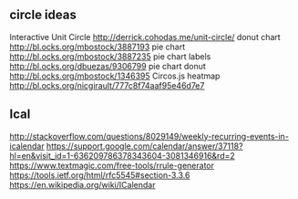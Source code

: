 

## circle ideas
Interactive Unit Circle http://derrick.cohodas.me/unit-circle/
donut chart http://bl.ocks.org/mbostock/3887193
pie chart http://bl.ocks.org/mbostock/3887235
pie chart labels http://bl.ocks.org/dbuezas/9306799
pie chart donut http://bl.ocks.org/mbostock/1346395
Circos.js heatmap http://bl.ocks.org/nicgirault/777c8f74aaf95e46d7e7

## Ical
http://stackoverflow.com/questions/8029149/weekly-recurring-events-in-icalendar
https://support.google.com/calendar/answer/37118?hl=en&visit_id=1-636209786378343604-3081346916&rd=2
https://www.textmagic.com/free-tools/rrule-generator
https://tools.ietf.org/html/rfc5545#section-3.3.6
https://en.wikipedia.org/wiki/ICalendar

